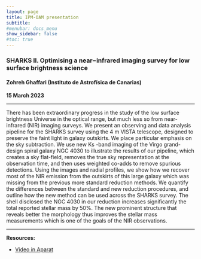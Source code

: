 ```yaml
---
layout: page
title: IPM-OAM presentation
subtitle: 
#menubar: docs_menu
show_sidebar: false
#toc: true
---
```


### SHARKS II. Optimising a near−infrared imaging survey for low surface brightness science
#### Zohreh Ghaffari (Instituto de Astrofísica de Canarias)
**15 March 2023**

---

There has been extraordinary progress in the study of the low surface brightness Universe in the 
optical range, but much less so from near-infrared (NIR) imaging surveys. We present an observing 
and data analysis pipeline for the SHARKS survey using the 4 m VISTA telescope, designed to preserve 
the faint light in galaxy outskirts. We place particular emphasis on the sky subtraction. We use new 
Ks -band imaging of the Virgo grand-design spiral galaxy NGC 4030 to illustrate the results of our 
pipeline, which creates a sky flat-field, removes the true sky representation at the observation time, 
and then uses weighted co-adds to remove spurious detections. Using the images and radial profiles,
we show how we recover most of the NIR emission from the outskirts of this large galaxy which was 
missing from the previous more standard reduction methods. We quantify the differences between the 
standard and new reduction procedures, and outline how the new method can be used across the SHARKS 
survey. The shell disclosed the NGC 4030 in our reduction increases significantly the total reported 
stellar mass by 50%. The new prominent structure that reveals better the morphology thus improves the 
stellar mass measurements which is one of the goals of the NIR observations.

---

**Resources:**
- [Video in Aparat](https://www.aparat.com/v/lBVKw)
